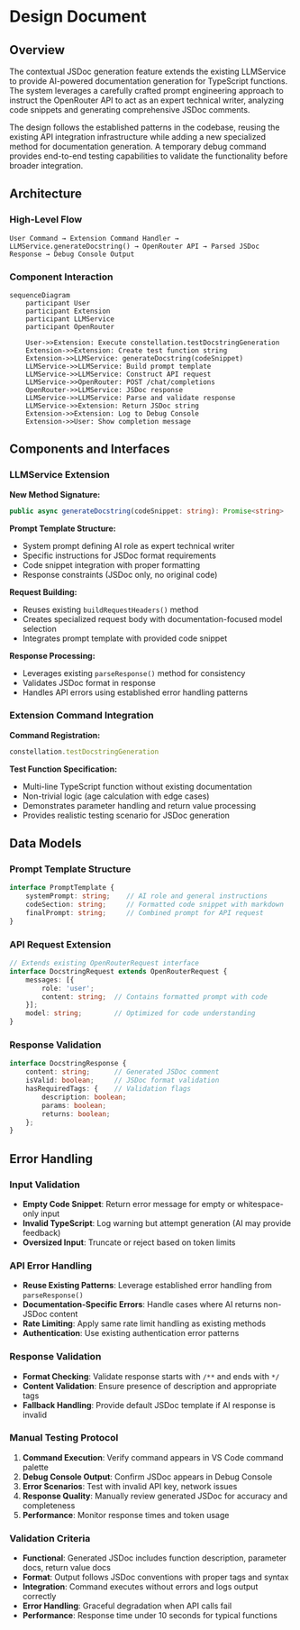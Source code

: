 # Design Document

## Overview

The contextual JSDoc generation feature extends the existing LLMService to provide AI-powered documentation generation for TypeScript functions. The system leverages a carefully crafted prompt engineering approach to instruct the OpenRouter API to act as an expert technical writer, analyzing code snippets and generating comprehensive JSDoc comments.

The design follows the established patterns in the codebase, reusing the existing API integration infrastructure while adding a new specialized method for documentation generation. A temporary debug command provides end-to-end testing capabilities to validate the functionality before broader integration.

## Architecture

### High-Level Flow
```
User Command → Extension Command Handler → LLMService.generateDocstring() → OpenRouter API → Parsed JSDoc Response → Debug Console Output
```

### Component Interaction
```mermaid
sequenceDiagram
    participant User
    participant Extension
    participant LLMService
    participant OpenRouter
    
    User->>Extension: Execute constellation.testDocstringGeneration
    Extension->>Extension: Create test function string
    Extension->>LLMService: generateDocstring(codeSnippet)
    LLMService->>LLMService: Build prompt template
    LLMService->>LLMService: Construct API request
    LLMService->>OpenRouter: POST /chat/completions
    OpenRouter->>LLMService: JSDoc response
    LLMService->>LLMService: Parse and validate response
    LLMService->>Extension: Return JSDoc string
    Extension->>Extension: Log to Debug Console
    Extension->>User: Show completion message
```

## Components and Interfaces

### LLMService Extension

**New Method Signature:**
```typescript
public async generateDocstring(codeSnippet: string): Promise<string>
```

**Prompt Template Structure:**
- System prompt defining AI role as expert technical writer
- Specific instructions for JSDoc format requirements
- Code snippet integration with proper formatting
- Response constraints (JSDoc only, no original code)

**Request Building:**
- Reuses existing `buildRequestHeaders()` method
- Creates specialized request body with documentation-focused model selection
- Integrates prompt template with provided code snippet

**Response Processing:**
- Leverages existing `parseResponse()` method for consistency
- Validates JSDoc format in response
- Handles API errors using established error handling patterns

### Extension Command Integration

**Command Registration:**
```typescript
constellation.testDocstringGeneration
```

**Test Function Specification:**
- Multi-line TypeScript function without existing documentation
- Non-trivial logic (age calculation with edge cases)
- Demonstrates parameter handling and return value processing
- Provides realistic testing scenario for JSDoc generation

## Data Models

### Prompt Template Structure
```typescript
interface PromptTemplate {
    systemPrompt: string;    // AI role and general instructions
    codeSection: string;     // Formatted code snippet with markdown
    finalPrompt: string;     // Combined prompt for API request
}
```

### API Request Extension
```typescript
// Extends existing OpenRouterRequest interface
interface DocstringRequest extends OpenRouterRequest {
    messages: [{
        role: 'user';
        content: string;  // Contains formatted prompt with code
    }];
    model: string;        // Optimized for code understanding
}
```

### Response Validation
```typescript
interface DocstringResponse {
    content: string;      // Generated JSDoc comment
    isValid: boolean;     // JSDoc format validation
    hasRequiredTags: {    // Validation flags
        description: boolean;
        params: boolean;
        returns: boolean;
    };
}
```

## Error Handling

### Input Validation
- **Empty Code Snippet**: Return error message for empty or whitespace-only input
- **Invalid TypeScript**: Log warning but attempt generation (AI may provide feedback)
- **Oversized Input**: Truncate or reject based on token limits

### API Error Handling
- **Reuse Existing Patterns**: Leverage established error handling from `parseResponse()`
- **Documentation-Specific Errors**: Handle cases where AI returns non-JSDoc content
- **Rate Limiting**: Apply same rate limit handling as existing methods
- **Authentication**: Use existing authentication error patterns

### Response Validation
- **Format Checking**: Validate response starts with `/**` and ends with `*/`
- **Content Validation**: Ensure presence of description and appropriate tags
- **Fallback Handling**: Provide default JSDoc template if AI response is invalid


### Manual Testing Protocol
1. **Command Execution**: Verify command appears in VS Code command palette
2. **Debug Console Output**: Confirm JSDoc appears in Debug Console
3. **Error Scenarios**: Test with invalid API key, network issues
4. **Response Quality**: Manually review generated JSDoc for accuracy and completeness
5. **Performance**: Monitor response times and token usage

### Validation Criteria
- **Functional**: Generated JSDoc includes function description, parameter docs, return value docs
- **Format**: Output follows JSDoc conventions with proper tags and syntax
- **Integration**: Command executes without errors and logs output correctly
- **Error Handling**: Graceful degradation when API calls fail
- **Performance**: Response time under 10 seconds for typical functions